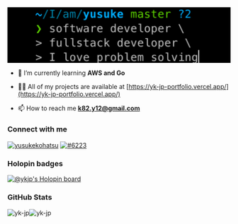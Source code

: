 <img align="center" src="img/title.png">

- 🌱 I’m currently learning **AWS and Go**
- 👨‍💻 All of my projects are available at [https://yk-jp-portfolio.vercel.app/](https://yk-jp-portfolio.vercel.app/)

- 📫 How to reach me **k82.y12@gmail.com**

<h3 align="left">Connect with me</h3>
<p align="left">
<a href="https://linkedin.com/in/yusukekohatsu" target="blank"><img align="center" src="https://raw.githubusercontent.com/rahuldkjain/github-profile-readme-generator/master/src/images/icons/Social/linked-in-alt.svg" alt="yusukekohatsu" height="30" width="40" /></a>
<a href="https://discord.gg/#6223" target="blank"><img align="center" src="https://raw.githubusercontent.com/rahuldkjain/github-profile-readme-generator/master/src/images/icons/Social/discord.svg" alt="#6223" height="30" width="40" /></a>
</p>

<h3 align="left">Holopin badges</h3>

[![@ykjp's Holopin board](https://holopin.me/ykjp)](https://holopin.io/@ykjp)

<h3 align="left">GitHub Stats</h3>

<div style="display: flex; flex-direction: row;">
<img align="left" src="https://github-readme-stats.vercel.app/api/top-langs?username=yk-jp&theme=dark&show_icons=true&locale=en&layout=compact" alt="yk-jp" />
<img align="center" src="https://github-readme-stats.vercel.app/api?username=yk-jp&theme=dark&show_icons=true&locale=en" alt="yk-jp" />
</div>
